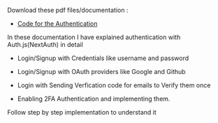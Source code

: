 Download these pdf files/documentation :

- [Code for the Authentication](https://github.com/nthapa000/authentication_next)

In these documentation I have explained authentication with Auth.js(NextAuth) in detail 

* Login/Signup with  Credentials like username and password

* Login/Signup with OAuth providers like Google and Github

* Login with Sending Verfication code for emails to Verify them once

* Enabling 2FA Authentication and implementing them.

Follow step by step implementation to understand it 